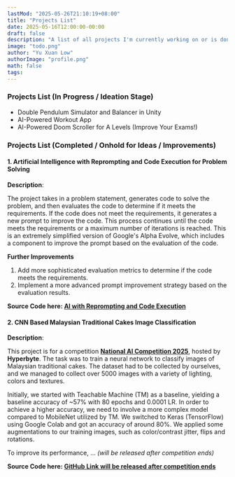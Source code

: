 ```yaml
---
lastMod: "2025-05-26T21:10:19+08:00"
title: "Projects List"
date: 2025-05-16T12:00:00-00:00
draft: false
description: "A list of all projects I'm currently working on or is done."
image: "todo.png"
author: "Yu Xuan Low"
authorImage: "profile.png"
math: false
tags: 
---
```


### Projects List (In Progress / Ideation Stage)
- Double Pendulum Simulator and Balancer in Unity
- AI-Powered Workout App
- AI-Powered Doom Scroller for A Levels (Improve Your Exams!)

<div class="py-4">
</div>

### Projects List (Completed / Onhold for Ideas / Improvements)
#### 1. Artificial Intelligence with Reprompting and Code Execution for Problem Solving

**Description**:

The project takes in a problem statement, generates code to solve the problem, and then evaluates the code to determine if it meets the requirements. If the code does not meet the requirements, it generates a new prompt to improve the code. This process continues until the code meets the requirements or a maximum number of iterations is reached. This is an extremely simplified version of Google's Alpha Evolve, which includes a component to improve the prompt based on the evaluation of the code. 

**Further Improvements**
1. Add more sophisticated evaluation metrics to determine if the code meets the requirements.
2. Implement a more advanced prompt improvement strategy based on the evaluation results.

**Source Code here: [AI with Reprompting and Code Execution](https://github.com/yxlow07/code-reprompter)**

#### 2. CNN Based Malaysian Traditional Cakes Image Classification

**Description**:

This project is for a competition [**National AI Competition 2025**](https://hyperbyte.ai/naic/), hosted by **Hyperbyte**. The task was to train a neural network to classify images of Malaysian traditional cakes. The dataset had to be collected by ourselves, and we managed to collect over 5000 images with a variety of lighting, colors and textures. 

Initially, we started with Teachable Machine (TM) as a baseline, yielding a baseline accuracy of ~57% with 80 epochs and 0.0001 LR. In order to achieve a higher accuracy, we need to involve a more complex model compared to MobileNet utilized by TM. We switched to Keras (TensorFlow) using Google Colab and got an accuracy of around 80%. We applied some augmentations to our training images, such as color/contrast jitter, flips and rotations. 

To improve its performance, ... *(will be released after competition ends)*

**Source Code here: [GitHub Link will be released after competition ends](https://example.com)**